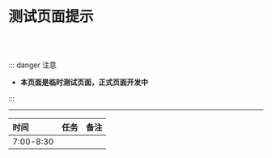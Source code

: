 # 测试页面提示

<br/>

<br/>

::: danger <Badge type='warning'>注意</Badge>

- **本页面是临时测试页面，正式页面开发中**

:::

---

|时间|任务|备注|
|:---|:---|:---|
|7:00-8:30| | |
